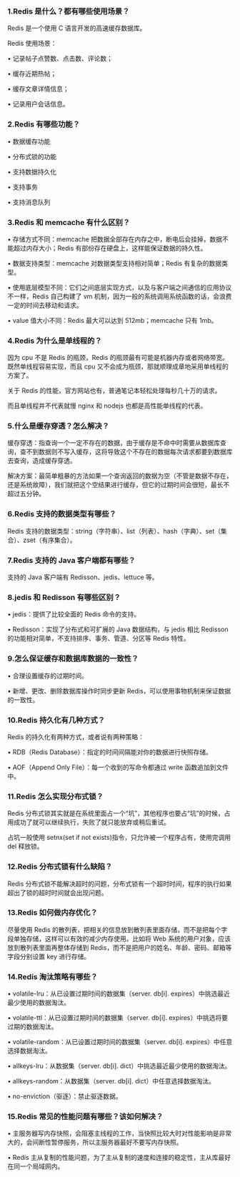 ### 1.Redis 是什么？都有哪些使用场景？ 

Redis 是一个使用 C 语言开发的高速缓存数据库。

Redis 使用场景：

• 记录帖子点赞数、点击数、评论数；

• 缓存近期热帖；

• 缓存文章详情信息；

• 记录用户会话信息。

### 2.Redis 有哪些功能？ 

• 数据缓存功能

• 分布式锁的功能

• 支持数据持久化

• 支持事务

• 支持消息队列

### 3.Redis 和 memcache 有什么区别？ 

• 存储方式不同：memcache 把数据全部存在内存之中，断电后会挂掉，数据不能超过内存大小；Redis 有部份存在硬盘上，这样能保证数据的持久性。

• 数据支持类型：memcache 对数据类型支持相对简单；Redis 有复杂的数据类型。

• 使用底层模型不同：它们之间底层实现方式，以及与客户端之间通信的应用协议不一样，Redis 自己构建了 vm 机制，因为一般的系统调用系统函数的话，会浪费一定的时间去移动和请求。

• value 值大小不同：Redis 最大可以达到 512mb；memcache 只有 1mb。

### 4.Redis 为什么是单线程的？ 

因为 cpu 不是 Redis 的瓶颈，Redis 的瓶颈最有可能是机器内存或者网络带宽。既然单线程容易实现，而且 cpu 又不会成为瓶颈，那就顺理成章地采用单线程的方案了。

关于 Redis 的性能，官方网站也有，普通笔记本轻松处理每秒几十万的请求。

而且单线程并不代表就慢 nginx 和 nodejs 也都是高性能单线程的代表。

### 5.什么是缓存穿透？怎么解决？ 

缓存穿透：指查询一个一定不存在的数据，由于缓存是不命中时需要从数据库查询，查不到数据则不写入缓存，这将导致这个不存在的数据每次请求都要到数据库去查询，造成缓存穿透。

解决方案：最简单粗暴的方法如果一个查询返回的数据为空（不管是数据不存在，还是系统故障），我们就把这个空结果进行缓存，但它的过期时间会很短，最长不超过五分钟。

### 6.Redis 支持的数据类型有哪些？ 

Redis 支持的数据类型：string（字符串）、list（列表）、hash（字典）、set（集合）、zset（有序集合）。

### 7.Redis 支持的 Java 客户端都有哪些？ 

支持的 Java 客户端有 Redisson、jedis、lettuce 等。

### 8.jedis 和 Redisson 有哪些区别？ 

• jedis：提供了比较全面的 Redis 命令的支持。

• Redisson：实现了分布式和可扩展的 Java 数据结构，与 jedis 相比 Redisson 的功能相对简单，不支持排序、事务、管道、分区等 Redis 特性。

### 9.怎么保证缓存和数据库数据的一致性？ 

• 合理设置缓存的过期时间。

• 新增、更改、删除数据库操作时同步更新 Redis，可以使用事物机制来保证数据的一致性。

### 10.Redis 持久化有几种方式？ 

Redis 的持久化有两种方式，或者说有两种策略：

• RDB（Redis Database）：指定的时间间隔能对你的数据进行快照存储。

• AOF（Append Only File）：每一个收到的写命令都通过 write 函数追加到文件中。

### 11.Redis 怎么实现分布式锁？ 

Redis 分布式锁其实就是在系统里面占一个“坑”，其他程序也要占“坑”的时候，占用成功了就可以继续执行，失败了就只能放弃或稍后重试。

占坑一般使用 setnx(set if not exists)指令，只允许被一个程序占有，使用完调用 del 释放锁。

### 12.Redis 分布式锁有什么缺陷？ 

Redis 分布式锁不能解决超时的问题，分布式锁有一个超时时间，程序的执行如果超出了锁的超时时间就会出现问题。

### 13.Redis 如何做内存优化？ 

尽量使用 Redis 的散列表，把相关的信息放到散列表里面存储，而不是把每个字段单独存储，这样可以有效的减少内存使用。比如将 Web 系统的用户对象，应该放到散列表里面再整体存储到 Redis，而不是把用户的姓名、年龄、密码、邮箱等字段分别设置 key 进行存储。

### 14.Redis 淘汰策略有哪些？ 

• volatile-lru：从已设置过期时间的数据集（server. db[i]. expires）中挑选最近最少使用的数据淘汰。

• volatile-ttl：从已设置过期时间的数据集（server. db[i]. expires）中挑选将要过期的数据淘汰。

• volatile-random：从已设置过期时间的数据集（server. db[i]. expires）中任意选择数据淘汰。

• allkeys-lru：从数据集（server. db[i]. dict）中挑选最近最少使用的数据淘汰。

• allkeys-random：从数据集（server. db[i]. dict）中任意选择数据淘汰。

• no-enviction（驱逐）：禁止驱逐数据。

### 15.Redis 常见的性能问题有哪些？该如何解决？ 

• 主服务器写内存快照，会阻塞主线程的工作，当快照比较大时对性能影响是非常大的，会间断性暂停服务，所以主服务器最好不要写内存快照。

• Redis 主从复制的性能问题，为了主从复制的速度和连接的稳定性，主从库最好在同一个局域网内。